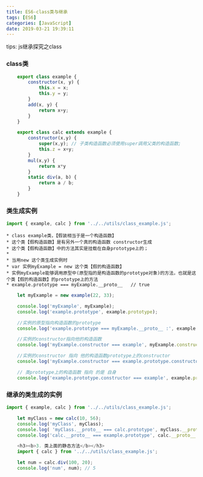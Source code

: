 ```yaml
---
title: ES6-class类与继承
tags: [ES6]
categories: [JavaScript]
date: 2019-03-21 19:39:11
---
```

tips: js继承探究之class
<!-- more -->
### class类
```js
    export class example {
        constructor(x, y) {
            this.x = x;
            this.y = y;
        }
        add(x, y) {
            return x+y;
        }
    }

    export class calc extends example {
        constructor(x,y) {
            super(x,y); // 子类构造函数必须使用super调用父类的构造函数;
            this.z = x+y;
        }
        mul(x,y) {
            return x*y
        }
        static div(a, b) {
            return a / b;
        }
    }
```
### 类生成实例
```js
import { example, calc } from '../../utils/class_example.js';
```
    * class example类，【假装相当于是一个构造函数】
    * 这个类【假构造函数】是有另外一个真的构造函数 constructor生成
    * 这个类【假构造函数】中的方法其实是挂载在自身prototype上的；
    * 
    * 当用new 这个类生成实例时
    * var 实例myExample = new 这个类【假的构造函数】
    * 实例myExample能够调用原型中(原型指的是构造函数的prototype对象)的方法，也就是这个类【假的构造函数】的prototype上的方法
    * example.prototype === myExample.__proto__   // true
```js
    let myExample = new example(22, 33);

    console.log('myExample', myExample);
    console.log('example.prototype', example.prototype);

    //实例的原型指向构造函数的prototype
    console.log('example.prototype === myExample.__proto__ :', example.prototype === myExample.__proto__);  // true

    //实例的constructor指向他的构造函数                                                                                                          
    console.log('myExample.constructor === example', myExample.constructor === example); // true

    //实例的constructor 指向 他的构造函数prototype上的constructor                                                                                
    console.log('myExample.constructor === example.prototype.constructor', myExample.constructor === example.prototype.constructor); //true

    // 类prototype上的构造函数 指向 的是 自身                                                                                                        
    console.log('example.prototype.constructor === example', example.prototype.constructor === example); // true                              
```
### 继承的类生成的实例
```js
import { example, calc } from '../../utils/class_example.js';
```
```js
    let myClass = new calc(10, 56);
    console.log('myClass', myClass);
    console.log( 'myClass.__proto__ === calc.prototype', myClass.__proto__ === calc.prototype) //true
    console.log('calc.__proto__ === example.prototype', calc.__proto__ === example); // true  类的继承， 它的原型指向继承的那个类，而非那个类的prototype

    <h3><b>3. 类上面的静态方法</b></h3>
    import { calc } from '../../utils/class_example.js';

    let num = calc.div(100, 20);
    console.log('num', num); // 5
  ```